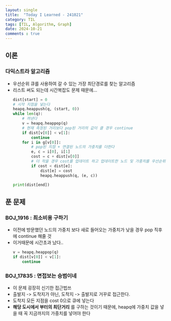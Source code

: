 ```yaml
---
layout: single
title:  "Today I Learned - 241021"
category: TIL
tags: [TIL, Algorithm, Graph]
date: 2024-10-21
comments : true
---
```


## 이론
### 다익스트라 알고리즘
* 우선순위 큐를 사용하여 갈 수 있는 가장 최단경로를 찾는 알고리즘
* 리스트 써도 되는데 시간복잡도 문제 때문에...
    ```python
    dist[start] = 0
    # 시작 지점을 넣는다
    heapq.heappush(q, (start, 0))
    while len(q):
        # 꺼낸다
        v = heapq.heappop(q)
        # 현재 측정된 거리보다 pop된 거리의 값이 클 경우 continue
        if dist[v[0]] < v[1]:
            continue
        for i in g[v[0]]:
            # pop된 지점 + 연결된 노드의 가중치를 더한다
            e, c = i[0], i[1]
            cost = c + dist[v[0]]
            # 더 작을 경우 cost를 업데이트 하고 업데이트한 노드 및 가중치를 우선순위 큐에 넣는다
            if cost < dist[e]:
                dist[e] = cost
                heapq.heappush(q, (e, c))

    print(dist[end])
    ```


## 푼 문제
### BOJ_1916 : 최소비용 구하기
* 이전에 방문했던 노드의 가중치 보다 새로 들어오는 가중치가 낮을 경우 pop 직후에 continue 해줄 것
* 이거때문에 시간초과 났다..
    ```python
    v = heapq.heappop(q)
    if dist[v[0]] < v[1]:
        continue
    ```

### BOJ_17835 : 면접보는 승범이네
* 이 문제 굉장히 신기한 접근법쓰
* 출발지 -> 도착지가 아닌, 도착지 -> 출발지로 거꾸로 접근한다.
* 도착지 모든 지점을 cost 0으로 큐에 넣는다
* **해당 도시에서 부터의 최단거리** 를 구하는 것이기 때문에, heapq에 가중치 값을 넣을 때 꼭 지금까지의 가중치를 넣어야 한다
